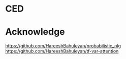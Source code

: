 # CED
# Acknowledge
https://github.com/HareeshBahuleyan/probabilistic_nlg
https://github.com/HareeshBahuleyan/tf-var-attention

